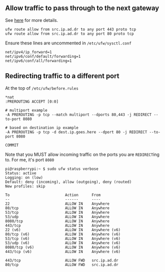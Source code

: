 ## Allow traffic to pass through to the next gateway
See [here](https://manpages.ubuntu.com/manpages/trusty/man8/ufw.8.html) for more details.

```
ufw route allow from src.ip.ad.dr to any port 443 proto tcp
ufw route allow from src.ip.ad.dr to any port 80 proto tcp
```

Ensure these lines are uncommented in `/etc/ufw/sysctl.conf`

```
net/ipv4/ip_forward=1
net/ipv6/conf/default/forwarding=1
net/ipv6/conf/all/forwarding=1
```

## Redirecting traffic to a different port
At the top of `/etc/ufw/before.rules`

```
*nat
:PREROUTING ACCEPT [0:0]

# multiport example
-A PREROUTING -p tcp --match multiport --dports 80,443 -j REDIRECT --to-port 8080

# based on destination ip example
-A PREROUTING -p tcp -d dest.ip.goes.here --dport 80 -j REDIRECT --to-port 8080

COMMIT
```

Note that you MUST allow incoming traffic on the ports you are `REDIRECT`ing to.
For me, it's port `8080`

```
pi@raspberrypi:~ $ sudo ufw status verbose
Status: active
Logging: on (low)
Default: deny (incoming), allow (outgoing), deny (routed)
New profiles: skip

To                         Action      From
--                         ------      ----
22                         ALLOW IN    Anywhere
80/tcp                     ALLOW IN    Anywhere
53/tcp                     ALLOW IN    Anywhere
53/udp                     ALLOW IN    Anywhere
8080/tcp                   ALLOW IN    Anywhere
443/tcp                    ALLOW IN    Anywhere
22 (v6)                    ALLOW IN    Anywhere (v6)
80/tcp (v6)                ALLOW IN    Anywhere (v6)
53/tcp (v6)                ALLOW IN    Anywhere (v6)
53/udp (v6)                ALLOW IN    Anywhere (v6)
8080/tcp (v6)              ALLOW IN    Anywhere (v6)
443/tcp (v6)               ALLOW IN    Anywhere (v6)

443/tcp                    ALLOW FWD   src.ip.ad.dr
80/tcp                     ALLOW FWD   src.ip.ad.dr
```
